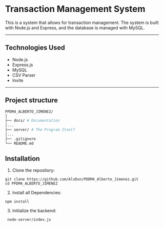 # Transaction Management System

This is a system that allows for transaction management. The system is built with Node.js and Express, and the database is managed with MySQL.

---

## Technologies Used

- Node.js
- Express.js
- MySQL
- CSV Parser
- Invite

---

## Project structure
``` bash
PPDM4_ALBERTO_JIMENEZ/
│
├── docs/ # Documentation
│...
├── server/ # The Program Itself
│...
├── .gitignore
└── README.md
```

## Installation

1. Clone the repository:

```
git clone https://github.com/AlxDun/PDDM4_Alberto_Jimenez.git
cd PPDM4_ALBERTO_JIMENEZ
```
2. Install all Dependencies:

```
npm install
```

3. Initialize the backend:
```
 node-server/index.js
```
